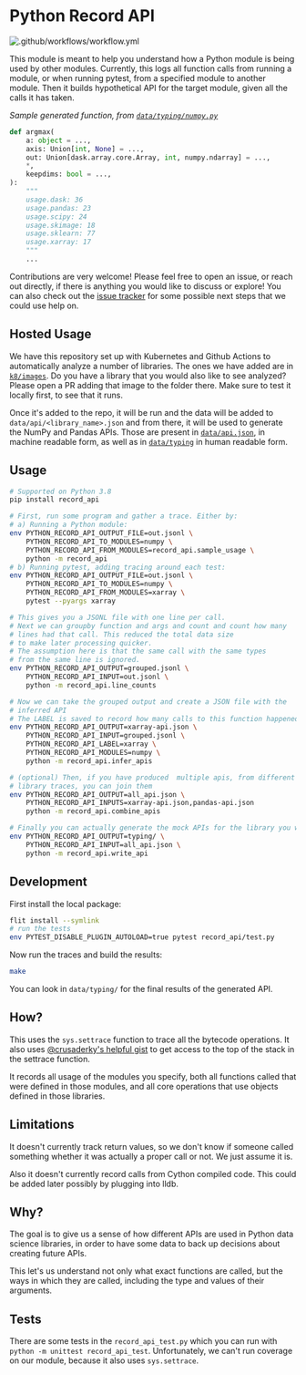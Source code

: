 # Python Record API

![.github/workflows/workflow.yml](https://github.com/data-apis/python-record-api/workflows/.github/workflows/workflow.yml/badge.svg?branch=master)

This module is meant to help you understand how a Python module is being used by other modules. Currently, this logs all function calls from running a module, or when running pytest, from a specified module to another module. Then it builds hypothetical API for the target module, given all the calls it has taken.


*Sample generated function, from [`data/typing/numpy.py`](./data/typing/numpy.py)*

```python
def argmax(
    a: object = ...,
    axis: Union[int, None] = ...,
    out: Union[dask.array.core.Array, int, numpy.ndarray] = ...,
    *,
    keepdims: bool = ...,
):
    """
    usage.dask: 36
    usage.pandas: 23
    usage.scipy: 24
    usage.skimage: 18
    usage.sklearn: 77
    usage.xarray: 17
    """
    ...
```

Contributions are very welcome! Please feel free to open an issue, or reach out directly, if there is anything you would like to discuss or explore! You can also check out the [issue tracker](https://github.com/data-apis/python-record-api/issues) for some possible next steps that we could use help on.

## Hosted Usage

We have this repository set up with Kubernetes and Github Actions to automatically analyze a number of libraries. The ones we have added are in [`k8/images`](./k8/images). Do you have a library that you would also like to see analyzed? Please open a PR adding that image to the folder there. Make sure to test it locally first, to see that it runs.

Once it's added to the repo, it will be run and the data will be added to `data/api/<library_name>.json` and from there, it will be used to generate the NumPy and Pandas APIs. Those are present in [`data/api.json`](./data/api.json), in machine readable form, as well as in [`data/typing`](data/typing) in human readable form.

## Usage

```bash
# Supported on Python 3.8
pip install record_api

# First, run some program and gather a trace. Either by:
# a) Running a Python module:
env PYTHON_RECORD_API_OUTPUT_FILE=out.jsonl \
    PYTHON_RECORD_API_TO_MODULES=numpy \
    PYTHON_RECORD_API_FROM_MODULES=record_api.sample_usage \
    python -m record_api
# b) Running pytest, adding tracing around each test:
env PYTHON_RECORD_API_OUTPUT_FILE=out.jsonl \
    PYTHON_RECORD_API_TO_MODULES=numpy \
    PYTHON_RECORD_API_FROM_MODULES=xarray \
    pytest --pyargs xarray

# This gives you a JSONL file with one line per call.
# Next we can groupby function and args and count and count how many
# lines had that call. This reduced the total data size
# to make later processing quicker.
# The assumption here is that the same call with the same types
# from the same line is ignored.
env PYTHON_RECORD_API_OUTPUT=grouped.jsonl \
    PYTHON_RECORD_API_INPUT=out.jsonl \
    python -m record_api.line_counts

# Now we can take the grouped output and create a JSON file with the
# inferred API
# The LABEL is saved to record how many calls to this function happened from that API
env PYTHON_RECORD_API_OUTPUT=xarray-api.json \
    PYTHON_RECORD_API_INPUT=grouped.jsonl \
    PYTHON_RECORD_API_LABEL=xarray \
    PYTHON_RECORD_API_MODULES=numpy \
    python -m record_api.infer_apis

# (optional) Then, if you have produced  multiple apis, from different
# library traces, you can join them
env PYTHON_RECORD_API_OUTPUT=all_api.json \
    PYTHON_RECORD_API_INPUTS=xarray-api.json,pandas-api.json
    python -m record_api.combine_apis

# Finally you can actually generate the mock APIs for the library you were tracing
env PYTHON_RECORD_API_OUTPUT=typing/ \
    PYTHON_RECORD_API_INPUT=all_api.json \
    python -m record_api.write_api
```


## Development

First install the local package:

```bash
flit install --symlink
# run the tests
env PYTEST_DISABLE_PLUGIN_AUTOLOAD=true pytest record_api/test.py
```

Now run the traces and build the results:

```bash
make
```

You can look in `data/typing/` for the final results of the generated API.

## How?

This uses the `sys.settrace` function to trace all the bytecode operations. It also uses
[@crusaderky's helpful gist](https://gist.github.com/crusaderky/cf0575cfeeee8faa1bb1b3480bc4a87a)
to get access to the top of the stack in the settrace function.

It records all usage of the modules you specify, both all functions called that were defined in those modules, and all core operations that use objects defined in those libraries.

## Limitations

It doesn't currently track return values, so we don't know if someone called something whether it was actually a proper call or not.
We just assume it is.

Also it doesn't currently record calls from Cython compiled code. This could be added later possibly by plugging into lldb.

## Why?

The goal is to give us a sense of how different APIs are used in Python data science libraries, in order to have some data to back up decisions about creating future APIs.

This let's us understand not only what exact functions are called, but the ways in which they are called, including the type and values of their arguments.

## Tests

There are some tests in the `record_api_test.py` which you can run with `python -m unittest record_api_test`. Unfortunately, we can't run coverage on our module, because it also uses `sys.settrace`.
